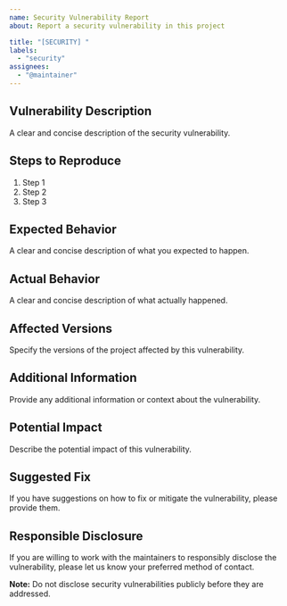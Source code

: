 ```yaml
---
name: Security Vulnerability Report
about: Report a security vulnerability in this project

title: "[SECURITY] "
labels:
  - "security"
assignees:
  - "@maintainer"
---
```


## Vulnerability Description

A clear and concise description of the security vulnerability.

## Steps to Reproduce

1. Step 1
2. Step 2
3. Step 3

## Expected Behavior

A clear and concise description of what you expected to happen.

## Actual Behavior

A clear and concise description of what actually happened.

## Affected Versions

Specify the versions of the project affected by this vulnerability.

## Additional Information

Provide any additional information or context about the vulnerability.

## Potential Impact

Describe the potential impact of this vulnerability.

## Suggested Fix

If you have suggestions on how to fix or mitigate the vulnerability, please provide them.

## Responsible Disclosure

If you are willing to work with the maintainers to responsibly disclose the vulnerability, please let us know your preferred method of contact.

**Note:** Do not disclose security vulnerabilities publicly before they are addressed.
